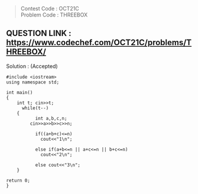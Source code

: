 >Contest Code : OCT21C <br>
>Problem Code : THREEBOX <br>

## QUESTION LINK : https://www.codechef.com/OCT21C/problems/THREEBOX/
Solution : (Accepted)

```
#include <iostream>
using namespace std;

int main() 
{
    int t; cin>>t;
	  while(t--)
    {
	       int a,b,c,n; 
         cin>>a>>b>>c>>n;
	    
	       if((a+b+c)<=n) 
             cout<<"1\n";
             
	       else if(a+b<=n || a+c<=n || b+c<=n) 
             cout<<"2\n";
             
	       else cout<<"3\n";
    } 
   
return 0;
}

```
